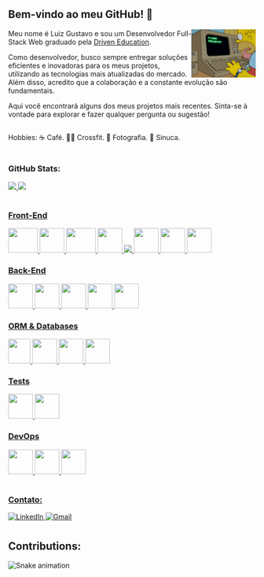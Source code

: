 ## Bem-vindo ao meu GitHub! 👋

<img align="right" width=26% src="readme.gif" />

Meu nome é Luiz Gustavo e sou um Desenvolvedor Full-Stack Web graduado pela [Driven Education](https://www.driven.com.br/).

Como desenvolvedor, busco sempre entregar soluções eficientes e inovadoras para os meus projetos, utilizando as tecnologias mais atualizadas do mercado. Além disso, acredito que a colaboração e a constante evolução são fundamentais.

Aqui você encontrará alguns dos meus projetos mais recentes. Sinta-se à vontade para explorar e fazer qualquer pergunta ou sugestão!

##

Hobbies: ☕ Café. 🏋️‍♂️ Crossfit. 📸 Fotografia. 🎱 Sinuca.

<h1></h1>

### GitHub Stats:

<div>
  <a href="https://github.com/lgsfarias">
  <img height="160" src="https://github-readme-stats.vercel.app/api?username=lgsfarias&show_icons=true&theme=dracula&include_all_commits=true&count_private=true"/>
  <img height="160" src="https://github-readme-stats.vercel.app/api/top-langs/?username=lgsfarias&layout=compact&langs_count=7&theme=dracula"/>
</div>

<h1></h1>

### Front-End

<div>
  <img src="https://cdn.jsdelivr.net/gh/devicons/devicon/icons/nextjs/nextjs-original.svg" width="60" height="50"/>
  <img src="https://cdn.jsdelivr.net/gh/devicons/devicon/icons/react/react-original.svg" width="50" height="50"/>
  <img src="https://cdn.jsdelivr.net/gh/devicons/devicon/icons/typescript/typescript-plain.svg" width="60" height="50"/>
  <img src="https://cdn.jsdelivr.net/gh/devicons/devicon/icons/sass/sass-original.svg" width="50" height="50"/>
  <img src="https://cdn.jsdelivr.net/gh/devicons/devicon/icons/tailwindcss/tailwindcss-plain.svg" height="50"/>
  <img src="https://avatars.githubusercontent.com/u/20658825?s=200&v=4" width="50" height="50"/>
  <img src="https://cdn.jsdelivr.net/gh/devicons/devicon/icons/materialui/materialui-original.svg" width="50" height="50"/>
  <img src="https://gw.alipayobjects.com/zos/rmsportal/rlpTLlbMzTNYuZGGCVYM.png" width="50" height="50"/> 
</div>

### Back-End

<div>
  <img src="https://cdn.jsdelivr.net/gh/devicons/devicon/icons/nodejs/nodejs-original.svg" width="50" height="50"/>
  <img src="https://cdn.jsdelivr.net/gh/devicons/devicon/icons/typescript/typescript-plain.svg" width="50" height="50"/>
  <img src="https://cdn.jsdelivr.net/gh/devicons/devicon/icons/nestjs/nestjs-plain.svg" width="50" height="50"/>
  <img src="https://cdn.jsdelivr.net/gh/devicons/devicon/icons/python/python-original.svg" width="50" height="50"/>
  <img src="https://cdn.jsdelivr.net/gh/devicons/devicon/icons/go/go-original.svg" width="50" height="50"/>

### ORM & Databases

<div>
  <img src="https://www.freelogovectors.net/wp-content/uploads/2022/01/prisma_logo-freelogovectors.net_.png" width="45" height="50"/>
  <img src="https://cdn.jsdelivr.net/gh/devicons/devicon/icons/mongodb/mongodb-original.svg" width="50" height="50"/>
  <img src="https://cdn.jsdelivr.net/gh/devicons/devicon/icons/postgresql/postgresql-original.svg" width="50" height="50"/>
  <img src="https://cdn.jsdelivr.net/gh/devicons/devicon/icons/redis/redis-original.svg" width="50" height="50"/>

### Tests

<div>
  <img src="https://cdn.jsdelivr.net/gh/devicons/devicon/icons/jest/jest-plain.svg" width="50" height="50"/>
  <img src="https://iconape.com/wp-content/files/gj/370774/svg/370774.svg" width="50" height="50"/>
</div>

### DevOps

<div>
  <img src="https://cdn.jsdelivr.net/gh/devicons/devicon/icons/docker/docker-original.svg" width="50" height="50"/>
  <img src="https://avatars.githubusercontent.com/u/65916846?v=4?s=100" width="50" height="50"/>
  <img src="https://cdn.jsdelivr.net/gh/devicons/devicon/icons/nginx/nginx-original.svg" width="50" height="50"/>
</div>

<h1></h1>

### Contato:

<div style="display: block" >
   <a href="https://www.linkedin.com/in/lgsfarias" target="_blank">
     <img alt="LinkedIn" src="https://img.shields.io/badge/-LinkedIn-%230077B5?style=for-the-badge&logo=linkedin&logoColor=white">
   </a>
   <a href="mailto:lgsfarias.dev@gmail.com" target="_blank"><img alt="Gmail" src="https://img.shields.io/badge/-Gmail-%4643?style=for-the-badge&logo=gmail&logoColor=white"></a>
</div>

<h1></h1>


## Contributions:

![Snake animation](https://github.com/lgsfarias/lgsfarias/blob/output/github-contribution-grid-snake.svg)

<!---
lgsfarias/lgsfarias is a ✨ special ✨ repository because its `README.md` (this file) appears on your GitHub profile.
You can click the Preview link to take a look at your changes.
--->
